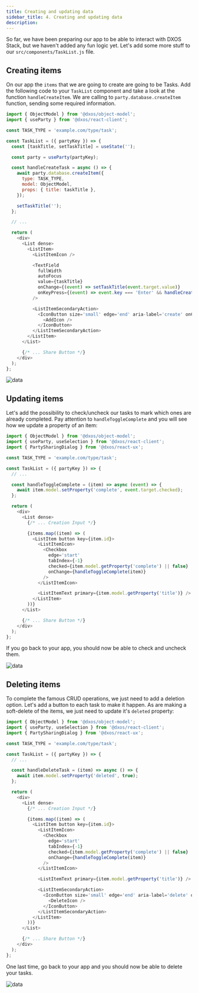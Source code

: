 ```yaml
---
title: Creating and updating data
sidebar_title: 4. Creating and updating data
description: 
---
```


So far, we have been preparing our app to be able to interact with DXOS Stack, but we haven't added any fun logic yet. 
Let's add some more stuff to our `src/components/TaskList.js` file.

## Creating items

On our app the `items` that we are going to create are going to be Tasks. 
Add the following code to your `TaskList` component and take a look at the function `handleCreateItem`. We are calling to `party.database.createItem` function, sending some required information.

```jsx:title=src/components/TaskList.js
import { ObjectModel } from '@dxos/object-model';
import { useParty } from '@dxos/react-client';

const TASK_TYPE = 'example.com/type/task';

const TaskList = ({ partyKey }) => {
  const [taskTitle, setTaskTitle] = useState('');

  const party = useParty(partyKey);

  const handleCreateTask = async () => {
    await party.database.createItem({
      type: TASK_TYPE,
      model: ObjectModel,
      props: { title: taskTitle },
    });

    setTaskTitle('');
  };

  // ...

  return (
    <div>
      <List dense>
        <ListItem>
          <ListItemIcon />

          <TextField
            fullWidth
            autoFocus
            value={taskTitle}
            onChange={(event) => setTaskTitle(event.target.value)}
            onKeyPress={(event) => event.key === 'Enter' && handleCreateTask()}
          />

          <ListItemSecondaryAction>
            <IconButton size='small' edge='end' aria-label='create' onClick={handleCreateTask}>
              <AddIcon />
            </IconButton>
          </ListItemSecondaryAction>
        </ListItem>
      </List>

      {/* ... Share Button */}
    </div>
  );
};
```

![data](images/data-02.png)

## Updating items

Let's add the possibility to check/uncheck our tasks to mark which ones are already completed. Pay attention to `handleToggleComplete` and you will see how we update a property of an item:

```jsx:title=src/components/TaskList.js
import { ObjectModel } from '@dxos/object-model';
import { useParty, useSelection } from '@dxos/react-client';
import { PartySharingDialog } from '@dxos/react-ux';

const TASK_TYPE = 'example.com/type/task';

const TaskList = ({ partyKey }) => {
  // ...

  const handleToggleComplete = (item) => async (event) => {
    await item.model.setProperty('complete', event.target.checked);
  };

  return (
    <div>
      <List dense>
        {/* ... Creation Input */}

        {items.map((item) => (
          <ListItem button key={item.id}>
            <ListItemIcon>
              <Checkbox
                edge='start'
                tabIndex={-1}
                checked={item.model.getProperty('complete') || false}
                onChange={handleToggleComplete(item)}
              />
            </ListItemIcon>

            <ListItemText primary={item.model.getProperty('title')} />
          </ListItem>
        ))}
      </List>

      {/* ... Share Button */}
    </div>
  );
};
```

If you go back to your app, you should now be able to check and uncheck them.

![data](images/data-04.png)

## Deleting items

To complete the famous CRUD operations, we just need to add a deletion option. Let's add a button to each task to make it happen. As are making a soft-delete of the items, we just need to update it's `deleted` property:

```jsx:title=src/components/TaskList.js
import { ObjectModel } from '@dxos/object-model';
import { useParty, useSelection } from '@dxos/react-client';
import { PartySharingDialog } from '@dxos/react-ux';

const TASK_TYPE = 'example.com/type/task';

const TaskList = ({ partyKey }) => {
  // ...

  const handleDeleteTask = (item) => async () => {
    await item.model.setProperty('deleted', true);
  };

  return (
    <div>
      <List dense>
        {/* ... Creation Input */}

        {items.map((item) => (
          <ListItem button key={item.id}>
            <ListItemIcon>
              <Checkbox
                edge='start'
                tabIndex={-1}
                checked={item.model.getProperty('complete') || false}
                onChange={handleToggleComplete(item)}
              />
            </ListItemIcon>

            <ListItemText primary={item.model.getProperty('title')} />

            <ListItemSecondaryAction>
              <IconButton size='small' edge='end' aria-label='delete' onClick={handleDeleteTask(item)}>
                <DeleteIcon />
              </IconButton>
            </ListItemSecondaryAction>
          </ListItem>
        ))}
      </List>

      {/* ... Share Button */}
    </div>
  );
};
```

One last time, go back to your app and you should now be able to delete your tasks.

![data](images/data-05.png)
